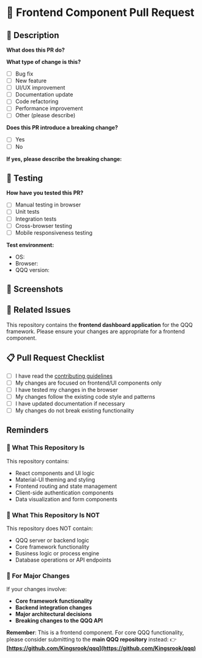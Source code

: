 # 🎨 Frontend Component Pull Request

## 📝 Description

**What does this PR do?**
<!-- Describe your changes in detail -->

**What type of change is this?**
- [ ] Bug fix
- [ ] New feature
- [ ] UI/UX improvement
- [ ] Documentation update
- [ ] Code refactoring
- [ ] Performance improvement
- [ ] Other (please describe)

**Does this PR introduce a breaking change?**
- [ ] Yes
- [ ] No

**If yes, please describe the breaking change:**

## 🧪 Testing

**How have you tested this PR?**
- [ ] Manual testing in browser
- [ ] Unit tests
- [ ] Integration tests
- [ ] Cross-browser testing
- [ ] Mobile responsiveness testing

**Test environment:**
- OS:
- Browser:
- QQQ version:

## 📸 Screenshots

<!-- If applicable, add screenshots to help explain your changes -->

## 🔗 Related Issues

<!-- Link to any related issues in the main QQQ repository -->

This repository contains the **frontend dashboard application** for the QQQ framework. Please ensure your changes are appropriate for a frontend component.

## 📋 Pull Request Checklist

- [ ] I have read the [contributing guidelines](https://github.com/Kingsrook/qqq.wiki)
- [ ] My changes are focused on frontend/UI components only
- [ ] I have tested my changes in the browser
- [ ] My changes follow the existing code style and patterns
- [ ] I have updated documentation if necessary
- [ ] My changes do not break existing functionality

## Reminders
### 🎯 What This Repository Is

This repository contains:
- React components and UI logic
- Material-UI theming and styling
- Frontend routing and state management
- Client-side authentication components
- Data visualization and form components

### 🚫 What This Repository Is NOT

This repository does NOT contain:
- QQQ server or backend logic
- Core framework functionality
- Business logic or process engine
- Database operations or API endpoints

### 🔄 For Major Changes

If your changes involve:
- **Core framework functionality**
- **Backend integration changes**
- **Major architectural decisions**
- **Breaking changes to the QQQ API**

**Remember**: This is a frontend component. For core QQQ functionality, please consider submitting to the **main QQQ repository** instead:
👉 **[https://github.com/Kingsrook/qqq](https://github.com/Kingsrook/qqq)**
